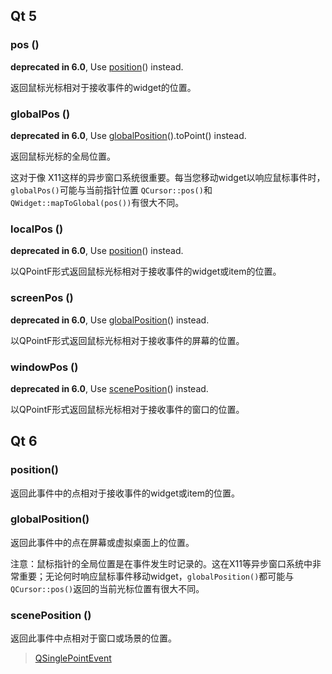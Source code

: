 ## Qt 5

### pos ()

**deprecated in 6.0**, Use [position](https://doc.qt.io/qt-6/qsinglepointevent.html#position)() instead.

返回鼠标光标相对于接收事件的widget的位置。

### globalPos ()

**deprecated in 6.0**, Use [globalPosition](https://doc.qt.io/qt-6/qsinglepointevent.html#globalPosition)().toPoint() instead.

返回鼠标光标的全局位置。

这对于像 X11这样的异步窗口系统很重要。每当您移动widget以响应鼠标事件时，`globalPos()`可能与当前指针位置 `QCursor::pos()`和 `QWidget::mapToGlobal(pos())`有很大不同。

### localPos ()

**deprecated in 6.0**, Use [position](https://doc.qt.io/qt-6/qsinglepointevent.html#position)() instead.

以QPointF形式返回鼠标光标相对于接收事件的widget或item的位置。

### screenPos ()

**deprecated in 6.0**, Use [globalPosition](https://doc.qt.io/qt-6/qsinglepointevent.html#globalPosition)() instead.

以QPointF形式返回鼠标光标相对于接收事件的屏幕的位置。

### windowPos () 

**deprecated in 6.0**, Use [scenePosition](https://doc.qt.io/qt-6/qsinglepointevent.html#scenePosition)() instead.

以QPointF形式返回鼠标光标相对于接收事件的窗口的位置。

## Qt 6

### position()

返回此事件中的点相对于接收事件的widget或item的位置。

### globalPosition()

返回此事件中的点在屏幕或虚拟桌面上的位置。

注意：鼠标指针的全局位置是在事件发生时记录的。这在X11等异步窗口系统中非常重要；无论何时响应鼠标事件移动widget，`globalPosition()`都可能与`QCursor::pos()`返回的当前光标位置有很大不同。

### scenePosition ()

返回此事件中点相对于窗口或场景的位置。



> [QSinglePointEvent](https://doc.qt.io/qt-6/qsinglepointevent.html)
>
> 
